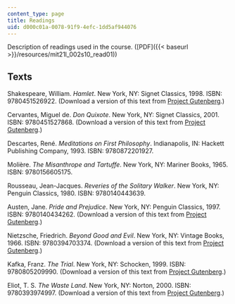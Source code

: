 ```yaml
---
content_type: page
title: Readings
uid: d000c01a-0078-91f9-4efc-1dd5af944076
---
```


Description of readings used in the course. ([PDF]({{< baseurl >}}/resources/mit21l_002s10_read01))

Texts
-----

Shakespeare, William. _Hamlet_. New York, NY: Signet Classics, 1998. ISBN: 9780451526922. (Download a version of this text from [Project Gutenberg](http://www.gutenberg.org/ebooks/1524).)

Cervantes, Miguel de. _Don Quixote_. New York, NY: Signet Classics, 2001. ISBN: 9780451527868. (Download a version of this text from [Project Gutenberg](http://www.gutenberg.org/ebooks/996).)

Descartes, René. _Meditations on First Philosophy_. Indianapolis, IN: Hackett Publishing Company, 1993. ISBN: 9780872201927.

Molière. _The Misanthrope and Tartuffe_. New York, NY: Mariner Books, 1965. ISBN: 9780156605175.

Rousseau, Jean-Jacques. _Reveries of the Solitary Walker_. New York, NY: Penguin Classics, 1980. ISBN: 9780140443639.

Austen, Jane. _Pride and Prejudice_. New York, NY: Penguin Classics, 1997. ISBN: 9780140434262. (Download a version of this text from [Project Gutenberg](http://www.gutenberg.org/ebooks/1342).)

Nietzsche, Friedrich. _Beyond Good and Evil_. New York, NY: Vintage Books, 1966. ISBN: 9780394703374. (Download a version of this text from [Project Gutenberg](http://www.gutenberg.org/ebooks/4363).)

Kafka, Franz. _The Trial_. New York, NY: Schocken, 1999. ISBN: 9780805209990. (Download a version of this text from [Project Gutenberg](http://www.gutenberg.org/ebooks/7849).)

Eliot, T. S. _The Waste Land_. New York, NY: Norton, 2000. ISBN: 9780393974997. (Download a version of this text from [Project Gutenberg](http://www.gutenberg.org/ebooks/1321).)